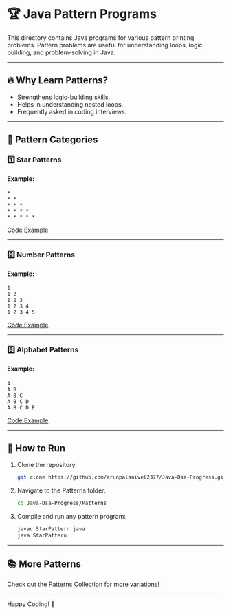 # 🏆 Java Pattern Programs

This directory contains Java programs for various pattern printing problems. Pattern problems are useful for understanding loops, logic building, and problem-solving in Java.

---

## 🔥 Why Learn Patterns?
- Strengthens logic-building skills.
- Helps in understanding nested loops.
- Frequently asked in coding interviews.

---

## 📌 Pattern Categories

### 1️⃣ Star Patterns
#### Example:
```
*
* *
* * *
* * * *
* * * * *
```
[Code Example](https://github.com/arunpalanivel2377/Java-Dsa-Progress/blob/main/LogicBuilding/patterns/Pattern02.java)

---

### 2️⃣ Number Patterns
#### Example:
```
1
1 2
1 2 3
1 2 3 4
1 2 3 4 5
```
[Code Example](https://github.com/arunpalanivel2377/Java-Dsa-Progress/blob/main/LogicBuilding/patterns/Pattern03.java)

---

### 3️⃣ Alphabet Patterns
#### Example:
```
A
A B
A B C
A B C D
A B C D E
```
[Code Example](https://github.com/arunpalanivel2377/Java-Dsa-Progress/blob/main/LogicBuilding/patterns/Pattern14.java)

---

## 🎯 How to Run
1. Clone the repository:
   ```bash
   git clone https://github.com/arunpalanivel2377/Java-Dsa-Progress.git
   ```
2. Navigate to the Patterns folder:
   ```bash
   cd Java-Dsa-Progress/Patterns
   ```
3. Compile and run any pattern program:
   ```bash
   javac StarPattern.java
   java StarPattern
   ```

---

## 📚 More Patterns
Check out the [Patterns Collection](./) for more variations!

---

Happy Coding! 🚀


